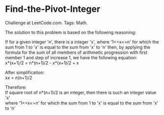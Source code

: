 # Find-the-Pivot-Integer
Challenge at LeetCode.com. Tags: Math.

The solution to this problem is based on the following reasoning:   

If for a given integer 'n', there is a integer 'x', where '1<=x<=n' for which the sum from 1 to 'x' is equal to the sum from 'x' to 'n' then, 
by applying the formula for the sum of all members of arithmetic progression with first member 1 and step of increase 1, 
we have the following equation:                 
x*(x+1)/2 = n*(n+1)/2 -  x*(x+1)/2 + x    
            
After simplification:        
x*x = n*(n+1)/2                 

Therefore:         
If square root of n*(n+1)/2 is an integer, then there is such an integer value 'x'       
where '1<=x<=n' for which the sum from 1 to 'x' is equal to the sum from 'x' to 'n'      
